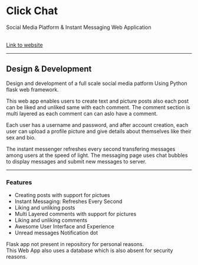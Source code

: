 # Click Chat

Social Media Platform & Instant Messaging Web Application<br>

<br>[Link to website](https://hardope.pythonanywhere.com)

---

## Design & Development

Design and development of a full scale social media patform Using Python flask web framework.<br>

This web app enables users to create text and picture posts also each post can be liked and unliked same with each comment. The comment section is multi layered as each comment can can aslo have a comment.<br>

Each user has a username and password, and after account creation, each user can upload a profile picture and give details about themselves like their sex and bio.<br>

The instant messenger refreshes every second transfering messages among users at the speed of light. The messaging page uses chat bubbles to display messages and submit new messages to server.

---

### Features
* Creating posts with support for pictues
* Instant Messaging: Refreshes Every Second
* Liking and unliking posts
* Multi Layered comments with support for pictures
* Liking and unliking comments
* Awesome User Interface and Experience
* Unread messages Notification dot

Flask app not present in repository for personal reasons.<br>
This Web App also uses a database which is also absent for security reasons.